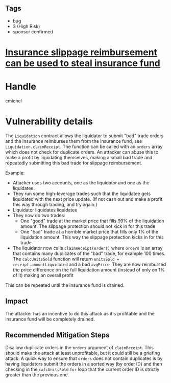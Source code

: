 ## Tags

- bug
- 3 (High Risk)
- sponsor confirmed

# [Insurance slippage reimbursement can be used to steal insurance fund](https://github.com/code-423n4/2021-06-tracer-findings/issues/105) 

# Handle

cmichel


# Vulnerability details

The `Liquidation` contract allows the liquidator to submit "bad" trade orders and the insurance reimburses them from the insurance fund, see `Liquidation.claimReceipt`.
The function can be called with an `orders` array which does not check for duplicate orders.
An attacker can abuse this to make a profit by liquidating themselves, making a small bad trade and repeatedly submitting this bad trade for slippage reimbursement.

Example:
- Attacker uses two accounts, one as the liquidator and one as the liquidatee.
- They run some high-leverage trades such that the liquidatee gets liquidated with the next price update. (If not cash out and make a profit this way through trading, and try again.)
- Liquidator liquidates liquidatee
- They now do two trades:
  - One "good" trade at the market price that fills 99% of the liquidation amount. The slippage protection should not kick in for this trade
  - One "bad" trade at a horrible market price that fills only 1% of the liquidation amount. This way the slippage protection kicks in for this trade
- The liquidator now calls `claimReceipt(orders)` where `orders` is an array that contains many duplicates of the "bad" trade, for example 100 times. The `calcUnitsSold` function will return `unitsSold = receipt.amountLiquidated` and a bad `avgPrice`. They are now reimbursed the price difference on the full liquidation amount (instead of only on 1% of it) making an overall profit

This can be repeated until the insurance fund is drained.

## Impact

The attacker has an incentive to do this attack as it's profitable and the insurance fund will be completely drained.

## Recommended Mitigation Steps
Disallow duplicate orders in the `orders` argument of `claimReceipt`. This should make the attack at least unprofitable, but it could still be a griefing attack.
A quick way to ensure that `orders` does not contain duplicates is by having liquidators submit the orders in a sorted way (by order ID) and then checking in the `calcUnitsSold` `for` loop that the current order ID is strictly greater than the previous one.

